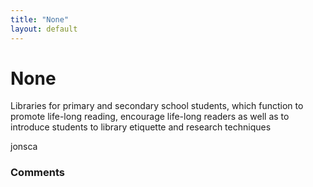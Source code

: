 ```yaml
---
title: "None"
layout: default
---
```

None
=====================
Libraries for primary and secondary school students, which function to
promote life-long reading, encourage life-long readers as well as to
introduce students to library etiquette and research techniques

jonsca

### Comments ###


